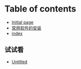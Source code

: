 # Table of contents

* [Initial page](README.md)
* [常用软件的安装](chang-yong-ruan-jian-de-an-zhuang.md)
* [index](untitled.md)

## 试试看

* [Untitled](shi-shi-kan/untitled.md)

